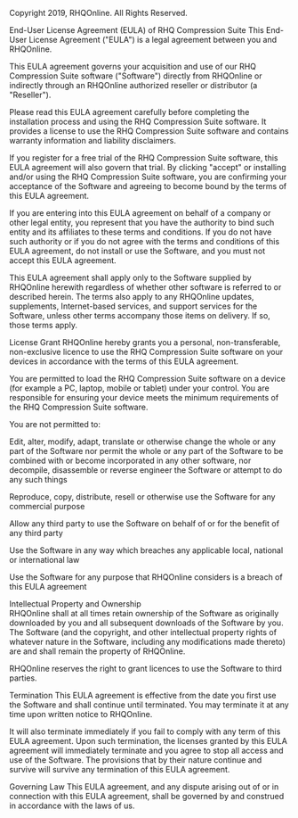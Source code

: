 Copyright 2019, RHQOnline. All Rights Reserved.

End-User License Agreement (EULA) of RHQ Compression Suite
This End-User License Agreement ("EULA") is a legal agreement between you and RHQOnline.

This EULA agreement governs your acquisition and use of our RHQ Compression Suite software ("Software") directly from RHQOnline or indirectly through an RHQOnline authorized reseller or distributor (a "Reseller").

Please read this EULA agreement carefully before completing the installation process and using the RHQ Compression Suite software. It provides a license to use the RHQ Compression Suite software and contains warranty information and liability disclaimers.

If you register for a free trial of the RHQ Compression Suite software, this EULA agreement will also govern that trial. By clicking "accept" or installing and/or using the RHQ Compression Suite software, you are confirming your acceptance of the Software and agreeing to become bound by the terms of this EULA agreement.

If you are entering into this EULA agreement on behalf of a company or other legal entity, you represent that you have the authority to bind such entity and its affiliates to these terms and conditions. If you do not have such authority or if you do not agree with the terms and conditions of this EULA agreement, do not install or use the Software, and you must not accept this EULA agreement.

This EULA agreement shall apply only to the Software supplied by RHQOnline herewith regardless of whether other software is referred to or described herein. The terms also apply to any RHQOnline updates, supplements, Internet-based services, and support services for the Software, unless other terms accompany those items on delivery. If so, those terms apply.

License Grant
RHQOnline hereby grants you a personal, non-transferable, non-exclusive licence to use the RHQ Compression Suite software on your devices in accordance with the terms of this EULA agreement.

You are permitted to load the RHQ Compression Suite software on a device (for example a PC, laptop, mobile or tablet) under your control. You are responsible for ensuring your device meets the minimum requirements of the RHQ Compression Suite software.

You are not permitted to:

  Edit, alter, modify, adapt, translate or otherwise change the whole or any part of the Software nor permit the whole or any part of the Software to be combined with or become incorporated in any other software, nor decompile, disassemble or reverse engineer the Software or attempt to do any such things

  Reproduce, copy, distribute, resell or otherwise use the Software for any commercial purpose

  Allow any third party to use the Software on behalf of or for the benefit of any third party
  
  Use the Software in any way which breaches any applicable local, national or international law
  
  Use the Software for any purpose that RHQOnline considers is a breach of this EULA agreement
  
  
Intellectual Property and Ownership  
RHQOnline shall at all times retain ownership of the Software as originally downloaded by you and all subsequent downloads of the Software by you. The Software (and the copyright, and other intellectual property rights of whatever nature in the Software, including any modifications made thereto) are and shall remain the property of RHQOnline.

RHQOnline reserves the right to grant licences to use the Software to third parties.


Termination
This EULA agreement is effective from the date you first use the Software and shall continue until terminated. You may terminate it at any time upon written notice to RHQOnline.

It will also terminate immediately if you fail to comply with any term of this EULA agreement. Upon such termination, the licenses granted by this EULA agreement will immediately terminate and you agree to stop all access and use of the Software. The provisions that by their nature continue and survive will survive any termination of this EULA agreement.


Governing Law
This EULA agreement, and any dispute arising out of or in connection with this EULA agreement, shall be governed by and construed in accordance with the laws of us.
